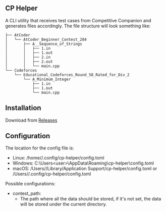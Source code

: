 ## CP Helper

A CLI utility that receives test cases from Competitive Companion and generates files accordingly. The file structure will look something like:
```
├── AtCoder
│   └── AtCoder_Beginner_Contest_284
│       ├── A__Sequence_of_Strings
│       │   ├── 1.in
│       │   ├── 1.out
│       │   ├── 2.in
│       │   ├── 2.out
│       │   └── main.cpp
└── Codeforces
    └── Educational_Codeforces_Round_58_Rated_for_Div_2
        └── A_Minimum_Integer
            ├── 1.in
            ├── 1.out
            └── main.cpp
```

## Installation

Download from [Releases](https://github.com/thallium/cp-helper-rust/releases)

## Configuration

The location for the config file is:
- Linux: /home/<user>/.config/cp-helper/config.toml
- Windows: C:\Users\<user>\AppData\Roaming\cp-helper\config.toml
- macOS: /Users/<user>/Library/Application Support/cp-helper/config.toml or /Users/<user>/.config/cp-helper/config.toml

Possible configurations:
- contest_path:
    - The path where all the data should be stored, if it's not set, the data will be stored under the current directory.

